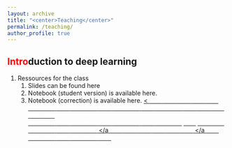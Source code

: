 ```yaml
---
layout: archive
title: "<center>Teaching</center>"
permalink: /teaching/
author_profile: true
---
```


<span style="color:red">Intro</span>duction to deep learning 
---

1. Ressources for the class
   1. Slides can be found here <a href="https://pierrecolombo.github.io//introduction_deep_learning/pdf_class.pdf"><i class="fas fa-book"> </i></a>
   2. Notebook (student version) is available here. <a href="https://pierrecolombo.github.io//introduction_deep_learning/Introduction to Deep Learning (Student Version).ipynb"><i class="fas fa-book"> </i></a>
   3. Notebook (correction) is available here. <a href="https://pierrecolombo.github.io//introduction_deep_learning/Introduction to Deep Learning (Student Version).ipynb"><i class="fas fa-book"> </i><
    <a href="https://openreview.net/forum?id=MiIceDjONq" >  <span style="color:white">blue</span> </a> 
    <a href="https://openreview.net/forum?id=5PZvRVh-JSG" >  <span style="color:white">blue</span> </a> 
    <a href="https://openreview.net/forum?id=ApZnGT5QCjL" >  <span style="color:white">blue</span>  </a> 
    <a href="https://openreview.net/forum?id=Nbaf-YCVRea" >  <span style="color:white">blue</span> </a> 
    <a href="https://openreview.net/forum?id=MC7dF3PDxtE" >   <span style="color:white">blue</span> </a>
    <a href="https://openreview.net/forum?id=C20IFoMDXwg" >   <span style="color:white">blue</span> </a>
    <a href="https://openreview.net/forum?id=Et8MZ0_e4i" >   <span style="color:white">blue</span> </a>
    <a href="https://openreview.net/forum?id=ScnDtVb-4V3" >  <span style="color:white">blue</span> </a> 
    <a href="https://openreview.net/forum?id=R78Y8OOZYrd" > <span style="color:white">blue</span>  </a> 
    <a href="https://openreview.net/forum?id=dQgzBBpNvS" >  <span style="color:white">blue</span> </a> 
    <a href="https://openreview.net/forum?id=sT5oGA8ZcIn" > <span style="color:white">blue</span>  </a> 
    <a href="https://openreview.net/forum?id=dcEkIq7LFrn" > <span style="color:white">blue</span> </a> 
    <a href="https://openreview.net/forum?id=_mPIgazCGkQ" > <span style="color:white">blue</span>  </a> 
    <a href="https://openreview.net/forum?id=2emn7RKp-Xe" > <span style="color:white">blue</span> </a>
    <a href="https://openreview.net/forum?id=803CoFeh48k" >  <span style="color:white">blue</span>  </a>
    <a href="https://openreview.net/forum?id=LGvleMyjWIq" >  <span style="color:white">blue</span>  </a>
    <a href="https://openreview.net/forum?id=QZ9p3ZMYXFe" > <span style="color:white">blue</span> </a> 
    <a href="https://openreview.net/forum?id=EWOQHpN_CBe" > <span style="color:white">blue</span> </a> 
    <a href="https://openreview.net/forum?id=RsHEd8AsXmQ" > <span style="color:white">blue</span>  </a> 
    <a href="https://openreview.net/forum?id=KdCxhnPxmm" > <span style="color:white">blue</span> </a> 
    <a href="https://openreview.net/forum?id=5-XDgdsmJX">  <span style="color:white">blue</span> </a>  
    <a href="https://openreview.net/forum?id=iNFq-zDft6">  <span style="color:white">blue</span> </a>
 <a href="https://openreview.net/forum?id=wWUtjx59Wx">  <span style="color:white">blue</span> </a>
  <a href="https://openreview.net/forum?id=F1dor37n9KY">  <span style="color:white">blue</span> </a>
  <a href="https://openreview.net/forum?id=xw3jLmfMKhC">  <span style="color:white">blue</span>  </a>
  <a href="https://openreview.net/forum?id=lpl_kK_allL"> <span style="color:white">blue</span> </a>
  <a href="https://openreview.net/forum?id=FhNHCu_p3s3">  <span style="color:white">blue</span>  </a>
  <a href="https://openreview.net/forum?id=b-2xX-oOmUn"> <span style="color:white">blue</span> </a> 
  <a href="https://openreview.net/pdf?id=TgYqXWhqGDE">  <span style="color:white">blue</span> </a>
<a href="https://openreview.net/forum?id=QkDCcEllNdz">  <span style="color:white">blue</span>  </a>
<a href="https://openreview.net/forum?id=Pn6-DoAo3zw">  <span style="color:white">blue</span> </a>
<a href="https://openreview.net/forum?id=GVofcQ5Obx">  <span style="color:white">blue</span></a>
   <a href="https://openreview.net/forum?id=81F8TAKkWZ">  <span style="color:white">blue</span></a>
   <a href="https://openreview.net/forum?id=tTBHTi_tU8g"> <span style="color:white">blue</span> </a>
<a href="https://openreview.net/forum?id=ED1E3y50an">  <span style="color:white">blue</span> </a>
<a href="https://openreview.net/forum?id=DywS_gtD-PF"> <span style="color:white">blue</span>  </a>
<a href="https://openreview.net/forum?id=bwY_TVsUCr">  <span style="color:white">blue</span>  </a>
   <a href="https://openreview.net/forum?id=BV9vNEFpcZ">  <span style="color:white">blue</span>  </a>
   <a href="https://openreview.net/forum?id=NDPcGKrWJS8"> <span style="color:white">blue</span> </a>
<a href="https://openreview.net/pdf?id=jjRQfvptIg5">  <span style="color:white">blue</span> </a
   <a href="https://openreview.net/forum?id=w09GW-2cnCP">  <span style="color:white">blue</span> </a>
   <a href="https://openreview.net/forum?id=83qLloxYNkx">  <span style="color:white">blue</span> </a>
   <a href="https://openreview.net/forum?id=ZU-zIhN1t-9">  <span style="color:white">blue</span> </a>
   <a href="https://openreview.net/forum?id=i952Qg3T0oE">  <span style="color:white">blue</span> </a>
   <a href="https://openreview.net/forum?id=eycU4u-y3Vt"> <span style="color:white">blue</span> </a>
<a href="https://openreview.net/forum?id=ECVkYbs-Nl">  <span style="color:white">blue</span> </a
   <a href="https://openreview.net/forum?id=DnSzZDpahny">  <span style="color:white">blue</span> </a>
   <a href="https://openreview.net/forum?id=lgujaJECfP1">  <span style="color:white">blue</span> </a>
   <a href="https://openreview.net/forum?id=qCx3yagIav-">  <span style="color:white">blue</span>  </a>
   <a href="https://openreview.net/forum?id=INp6sF8s3UE"> <span style="color:white">blue</span>  </a>
<a href="https://openreview.net/forum?id=lSgh1cRVNv"> <span style="color:white">blue</span> </a>
 <a href="https://openreview.net/forum?id=Wt08R4-XG6"> <span style="color:white">blue</span> </a>
<a href="https://openreview.net/forum?id=-kfBj5YuB9r"> <span style="color:white">blue</span> </a> 
    

